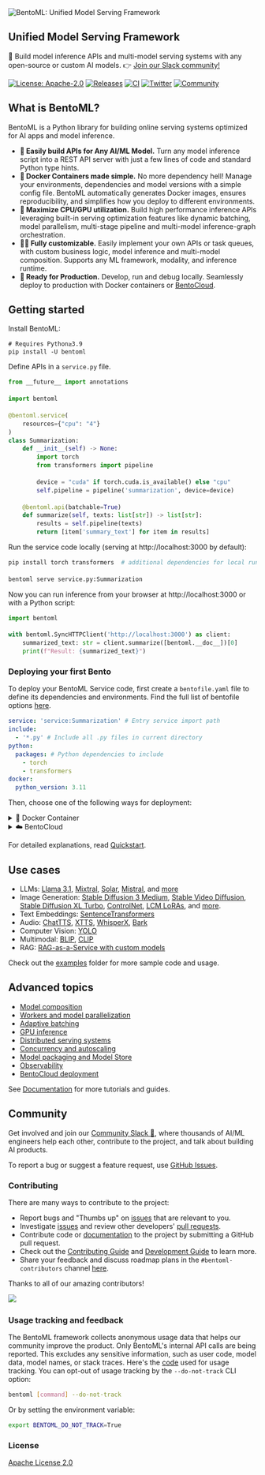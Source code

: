 <picture>
    <source media="(prefers-color-scheme: dark)" srcset="https://github.com/bentoml/BentoML/assets/489344/d3e6c95d-d224-49a5-9cff-0789f094e127">
    <source media="(prefers-color-scheme: light)" srcset="https://github.com/bentoml/BentoML/assets/489344/de4da660-6aeb-4e5a-bf76-b7177435444d">
    <img alt="BentoML: Unified Model Serving Framework" src="https://github.com/bentoml/BentoML/assets/489344/de4da660-6aeb-4e5a-bf76-b7177435444d" width="370" style="max-width: 100%;">
</picture>

## Unified Model Serving Framework

🍱 Build model inference APIs and multi-model serving systems with any open-source or custom AI models. 👉 [Join our Slack community!](https://l.bentoml.com/join-slack)

[![License: Apache-2.0](https://img.shields.io/badge/License-Apache%202-green.svg)](https://github.com/bentoml/BentoML?tab=Apache-2.0-1-ov-file)
[![Releases](https://img.shields.io/github/v/release/bentoml/bentoml.svg)](https://github.com/bentoml/bentoml/releases)
[![CI](https://github.com/bentoml/bentoml/actions/workflows/ci.yml/badge.svg?branch=main)](https://github.com/bentoml/BentoML/actions/workflows/ci.yml?query=branch%3Amain)
[![Twitter](https://badgen.net/badge/icon/@bentomlai/1DA1F2?icon=twitter&label=Follow)](https://twitter.com/bentomlai)
[![Community](https://badgen.net/badge/Join/Community/cyan?icon=slack)](https://l.bentoml.com/join-slack)

## What is BentoML?

BentoML is a Python library for building online serving systems optimized for AI apps and model inference.

- **🍱 Easily build APIs for Any AI/ML Model.** Turn any model inference script into a REST API server with just a few lines of code and standard Python type hints.
- **🐳 Docker Containers made simple.** No more dependency hell! Manage your environments, dependencies and model versions with a simple config file. BentoML automatically generates Docker images, ensures reproducibility, and simplifies how you deploy to different environments.
- **🧭 Maximize CPU/GPU utilization.** Build high performance inference APIs leveraging built-in serving optimization features like dynamic batching, model parallelism, multi-stage pipeline and multi-model inference-graph orchestration.
- **👩‍💻 Fully customizable.** Easily implement your own APIs or task queues, with custom business logic, model inference and multi-model composition. Supports any ML framework, modality, and inference runtime.
- **🚀 Ready for Production.** Develop, run and debug locally. Seamlessly deploy to production with Docker containers or [BentoCloud](https://www.bentoml.com/).

## Getting started

Install BentoML:

```
# Requires Python≥3.9
pip install -U bentoml
```

Define APIs in a `service.py` file.

```python
from __future__ import annotations

import bentoml

@bentoml.service(
    resources={"cpu": "4"}
)
class Summarization:
    def __init__(self) -> None:
        import torch
        from transformers import pipeline

        device = "cuda" if torch.cuda.is_available() else "cpu"
        self.pipeline = pipeline('summarization', device=device)

    @bentoml.api(batchable=True)
    def summarize(self, texts: list[str]) -> list[str]:
        results = self.pipeline(texts)
        return [item['summary_text'] for item in results]
```

Run the service code locally (serving at http://localhost:3000 by default):

```bash
pip install torch transformers  # additional dependencies for local run

bentoml serve service.py:Summarization
```

Now you can run inference from your browser at http://localhost:3000 or with a Python script:

```python
import bentoml

with bentoml.SyncHTTPClient('http://localhost:3000') as client:
    summarized_text: str = client.summarize([bentoml.__doc__])[0]
    print(f"Result: {summarized_text}")
```

### Deploying your first Bento

To deploy your BentoML Service code, first create a `bentofile.yaml` file to define its dependencies and environments. Find the full list of bentofile options [here](https://docs.bentoml.com/en/latest/guides/build-options.html).

```yaml
service: 'service:Summarization' # Entry service import path
include:
  - '*.py' # Include all .py files in current directory
python:
  packages: # Python dependencies to include
    - torch
    - transformers
docker:
  python_version: 3.11
```

Then, choose one of the following ways for deployment:

<details>

<summary>🐳 Docker Container</summary>

Run `bentoml build` to package necessary code, models, dependency configs into a Bento - the standardized deployable artifact in BentoML:

```bash
bentoml build
```

Ensure [Docker](https://docs.docker.com/) is running. Generate a Docker container image for deployment:

```bash
bentoml containerize summarization:latest
```

Run the generated image:

```bash
docker run --rm -p 3000:3000 summarization:latest
```

</details>

<details>

<summary>☁️ BentoCloud</summary>

[BentoCloud](www.bentoml.com) provides compute infrastructure for rapid and reliable GenAI adoption. It helps speed up your BentoML development process leveraging cloud compute resources, and simplify how you deploy, scale and operate BentoML in production.

[Sign up for BentoCloud](https://cloud.bentoml.com/signup) for personal access; for enterprise use cases, [contact our team](https://www.bentoml.com/contact).

```bash
# After signup, run the following command to create an API token:
bentoml cloud login

# Deploy from current directory:
bentoml deploy .
```

![bentocloud-ui](./docs/source/_static/img/bentocloud/get-started/bentocloud-playground-quickstart.png)

</details>

For detailed explanations, read [Quickstart](https://docs.bentoml.com/en/latest/get-started/quickstart.html).

## Use cases

- LLMs: [Llama 3.1](https://github.com/bentoml/BentoVLLM/tree/main/llama3.1-8b-instruct), [Mixtral](https://github.com/bentoml/BentoVLLM/tree/main/mixtral-8x7b-instruct), [Solar](https://github.com/bentoml/BentoVLLM/tree/main/solar-10.7b-instruct), [Mistral](https://github.com/bentoml/BentoVLLM/tree/main/mistral-7b-instruct), and [more](https://github.com/bentoml/BentoVLLM)
- Image Generation: [Stable Diffusion 3 Medium](https://github.com/bentoml/BentoDiffusion/tree/main/sd3-medium), [Stable Video Diffusion](https://github.com/bentoml/BentoDiffusion/tree/main/svd), [Stable Diffusion XL Turbo](https://github.com/bentoml/BentoDiffusion/tree/main/sdxl-turbo), [ControlNet](https://github.com/bentoml/BentoDiffusion/tree/main/controlnet), [LCM LoRAs](https://github.com/bentoml/BentoDiffusion/tree/main/lcm), and [more](https://github.com/bentoml/BentoDiffusion).
- Text Embeddings: [SentenceTransformers](https://github.com/bentoml/BentoSentenceTransformers)
- Audio: [ChatTTS](https://github.com/bentoml/BentoChatTTS), [XTTS](https://github.com/bentoml/BentoXTTS), [WhisperX](https://github.com/bentoml/BentoWhisperX), [Bark](https://github.com/bentoml/BentoBark)
- Computer Vision: [YOLO](https://github.com/bentoml/BentoYolo)
- Multimodal: [BLIP](https://github.com/bentoml/BentoBlip), [CLIP](https://github.com/bentoml/BentoClip)
- RAG: [RAG-as-a-Service with custom models](https://github.com/bentoml/rag-tutorials)

Check out the [examples](./examples/) folder for more sample code and usage.

## Advanced topics

- [Model composition](https://docs.bentoml.com/en/latest/guides/model-composition.html)
- [Workers and model parallelization](https://docs.bentoml.com/en/latest/guides/workers.html)
- [Adaptive batching](https://docs.bentoml.com/en/latest/guides/adaptive-batching.html)
- [GPU inference](https://docs.bentoml.com/en/latest/guides/gpu-inference.html)
- [Distributed serving systems](https://docs.bentoml.com/en/latest/guides/distributed-services.html)
- [Concurrency and autoscaling](https://docs.bentoml.com/en/latest/bentocloud/how-tos/autoscaling.html)
- [Model packaging and Model Store](https://docs.bentoml.com/en/latest/guides/model-store.html)
- [Observability](https://docs.bentoml.com/en/latest/guides/observability/index.html)
- [BentoCloud deployment](https://docs.bentoml.com/en/latest/guides/deployment.html)

See [Documentation](https://docs.bentoml.com) for more tutorials and guides.

## Community

Get involved and join our [Community Slack 💬](https://l.bentoml.com/join-slack), where thousands of AI/ML engineers help each other, contribute to the project, and talk about building AI products.

To report a bug or suggest a feature request, use
[GitHub Issues](https://github.com/bentoml/BentoML/issues/new/choose).

### Contributing

There are many ways to contribute to the project:

- Report bugs and "Thumbs up" on [issues](https://github.com/bentoml/BentoML/issues) that are relevant to you.
- Investigate [issues](https://github.com/bentoml/BentoML/issues) and review other developers' [pull requests](https://github.com/bentoml/BentoML/pulls).
- Contribute code or [documentation](https://docs.bentoml.com/en/latest/index.html) to the project by submitting a GitHub pull request.
- Check out the [Contributing Guide](https://github.com/bentoml/BentoML/blob/main/CONTRIBUTING.md) and [Development Guide](https://github.com/bentoml/BentoML/blob/main/DEVELOPMENT.md) to learn more.
- Share your feedback and discuss roadmap plans in the `#bentoml-contributors` channel [here](https://l.bentoml.com/join-slack).

Thanks to all of our amazing contributors!

<a href="https://github.com/bentoml/BentoML/graphs/contributors">
  <img src="https://contrib.rocks/image?repo=bentoml/BentoML" />
</a>

### Usage tracking and feedback

The BentoML framework collects anonymous usage data that helps our community improve the product. Only BentoML's internal API calls are being reported. This excludes any sensitive information, such as user code, model data, model names, or stack traces. Here's the [code](https://github.com/bentoml/BentoML/blob/main/src/bentoml/_internal/utils/analytics/usage_stats.py) used for usage tracking. You can opt-out of usage tracking by the `--do-not-track` CLI option:

```bash
bentoml [command] --do-not-track
```

Or by setting the environment variable:

```bash
export BENTOML_DO_NOT_TRACK=True
```

### License

[Apache License 2.0](https://github.com/bentoml/BentoML/blob/main/LICENSE)
